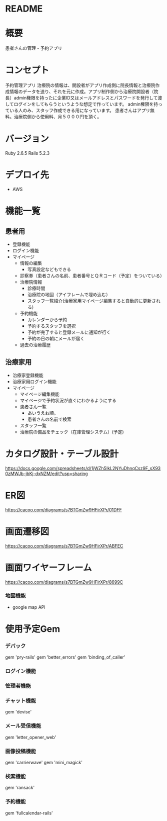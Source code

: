 # README
#
# 概要
患者さんの管理・予約アプリ
# コンセプト
予約管理アプリ
治療院の情報は、開設者がアプリ作成側に院長情報と治療院作成情報のデータを送り、それを元に作成。アプリ制作側から治療院開設者（院長）admin権限を持ったに企業ID又はメールアドレスとパスワードを発行して渡してログインをしてもらうというような想定で作っています。
admin権限を持っている人のみ、スタッフ作成できる用になっています。
患者さんはアプリ無料。治療院側から使用料、月５０００円を頂く。
# バージョン
Ruby 2.6.5 Rails 5.2.3
# デプロイ先
  - AWS
# 機能一覧
  ## 患者用 
  - 登録機能
  - ログイン機能
  - マイページ
    - 情報の編集
      - 写真設定などもできる
    - 診察券（患者さんの名前、患者番号とＱＲコード（予定）をついている）
    - 治療院情報
      - 診療時間
      - 治療院の地図（アイフレームで埋め込む）
      - スタッフ一覧紹介(治療家用マイページ編集すると自動的に更新される)
    - 予約機能
      - カレンダーから予約
      - 予約するスタッフを選択
      - 予約が完了すると登録メールに通知が行く
      - 予約の日の朝にメールが届く
    - 過去の治療履歴
  ## 治療家用
  - 治療家登録機能
  - 治療家用ログイン機能
  - マイページ
    - マイページ編集機能
    - マイページで予約状況が直ぐにわかるようにする
    - 患者さん一覧
      - あいうえお順。
      - 患者さんの名前で検索
    - スタッフ一覧
    - 治療院の備品をチェック（在庫管理システム）(予定)
  # カタログ設計・テーブル設計
  https://docs.google.com/spreadsheets/d/1jWZh5IkL2NYuDhnqCsz9F_sX930zMWJb-jbKj-dxNZM/edit?usp=sharing

  # ER図
  https://cacoo.com/diagrams/s7BTGmZw9HFirXPr/01DFF
  # 画面遷移図
  https://cacoo.com/diagrams/s7BTGmZw9HFirXPr/ABFEC
  # 画面ワイヤーフレーム
  https://cacoo.com/diagrams/s7BTGmZw9HFirXPr/8699C
  ### 地図機能
  - google map API
  # 使用予定Gem
  ### デバック
  gem 'pry-rails'
  gem 'better_errors'
  gem 'binding_of_caller'
  ### ログイン機能
  ### 管理者機能
  ### チャット機能
  gem 'devise'
  ### メール受信機能
  gem 'letter_opener_web'
  ### 画像投稿機能
  gem 'carrierwave'
  gem 'mini_magick'
  ### 検索機能
  gem 'ransack'
  ### 予約機能
  gem 'fullcalendar-rails'
